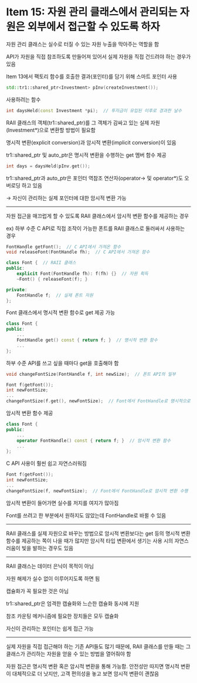 # Item 15: 자원 관리 클래스에서 관리되는 자원은 외부에서 접근할 수 있도록 하자

자원 관리 클래스는 실수로 터질 수 있는 자원 누출을 막아주는 역할을 함

API가 자원을 직접 참조하도록 만들어져 있어서 실제 자원을 직접 건드려야 하는 경우가 있음

Item 13에서 팩토리 함수를 호출한 결과(포인터)를 담기 위해 스마트 포인터 사용

```c++
std::tr1::shared_ptr<Investment> pInv(createInvestment());
```

사용하려는 함수

```c++
int daysHeld(const Investment *pi);  // 투자금이 유입된 이후로 경과한 날수
```

RAII 클래스의 객체(tr1::shared_ptr)를 그 객체가 감싸고 있는 실제 자원(Investment*)으로 변환할 방법이 필요함

명시적 변환(explicit conversion)과 암시적 변환(implicit conversion)이 있음

tr1::shared_ptr 및 auto_ptr은 명시적 변환을 수행하는 get 멤버 함수 제공

```c++
int days = daysHeld(pInv.get());
```

tr1::shared_ptr과 auto_ptr은 포인터 역참조 연산자(operator-> 및 operator*)도 오버로딩 하고 있음

→ 자신이 관리하는 실제 포인터에 대한 암시적 변환 가능

---

자원 접근을 매끄럽게 할 수 있도록 RAII 클래스에서 암시적 변환 함수를 제공하는 경우

ex) 하부 수준 C API로 직접 조작이 가능한 폰트를 RAII 클래스로 둘러싸서 사용하는 경우

```c++
FontHandle getFont();  // C API에서 가져온 함수
void releaseFont(FontHandle fh);  // C API에서 가져온 함수

class Font {  // RAII 클래스
public:
    explicit Font(FontHandle fh): f(fh) {}  // 자원 획득
    ~Font() { releaseFont(f); }

private:
    FontHandle f;  // 실제 폰트 자원
};
```

Font 클래스에서 명시적 변환 함수로 get 제공 가능

```c++
class Font {
public:
    ...
    FontHandle get() const { return f; }  // 명시적 변환 함수
    ...
};
```

하부 수준 API를 쓰고 싶을 때마다 get을 호출해야 함

```c++
void changeFontSize(FontHandle f, int newSize);  // 폰트 API의 일부

Font f(getFont());
int newFontSize;
...
changeFontSize(f.get(), newFontSize);  // Font에서 FontHandle로 명시적으로 변경 후 넘김
```

암시적 변환 함수 제공

```c++
class Font {
public:
    ...
    operator FontHandle() const { return f; }  // 암시적 변환 함수
    ...
};
```

C API 사용이 훨씬 쉽고 자연스러워짐

```c++
Font f(getFont());
int newFontSize;
...
changeFontSize(f, newFontSize);  // Font에서 FontHandle로 암시적 변환 수행
```

암시적 변환이 들어가면 실수를 저지를 여지가 많아짐

Font를 쓰려고 한 부분에서 원하지도 않았는데 FontHandle로 바뀔 수 있음

---

RAII 클래스를 실제 자원으로 바꾸는 방법으로 암시적 변환보다는 get 등의 명시적 변환 함수를 제공하는 쪽이 나을 때가 많지만 암시적 타입 변환에서 생기는 사용 시의 자연스러움이 빛을 발하는 경우도 있음

---

RAII 클래스는 데이터 은닉이 목적이 아님

자원 해제가 실수 없이 이루어지도록 하면 됨

캡슐화가 꼭 필요한 것은 아님

tr1::shared_ptr은 엄격한 캡슐화와 느슨한 캡슐화 동시에 지원

참조 카운팅 메커니즘에 필요한 장치들은 모두 캡슐화

자신이 관리하는 포인터는 쉽게 접근 가능

---

실제 자원을 직접 접근해야 하는 기존 API들도 많기 때문에, RAII 클래스를 만들 때는 그 클래스가 관리하는 자원을 얻을 수 있는 방법을 열어줘야 함

자원 접근은 명시적 변환 혹은 암시적 변환을 통해 가능함. 안전성만 따지면 명시적 변환이 대체적으로 더 낫지만, 고객 편의성을 놓고 보면 암시적 변환이 괜찮음

